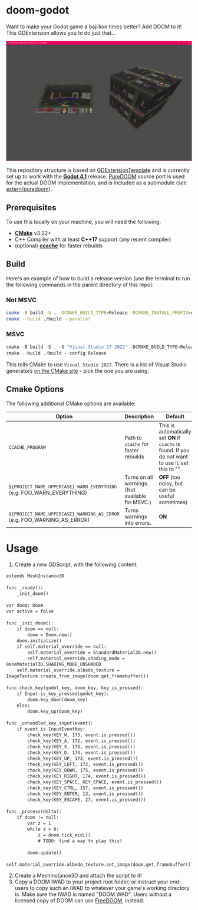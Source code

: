 # doom-godot

Want to make your Godot game a bajillion times better? Add DOOM to it! This GDExtension allows you to do just that...

![](readme_assets/screenshot.png)

This repository structure is based on [GDExtensionTemplate](https://github.com/asmaloney/GDExtensionTemplate) and is currently set up to work with the **[Godot 4.1](https://github.com/godotengine/godot/releases/tag/4.1-stable)** release. [PureDOOM](https://github.com/Daivuk/PureDOOM) source port is used for the actual DOOM implementation, and is included as a submodule (see [extern/puredoom](extern/puredoom/)).

## Prerequisites

To use this locally on your machine, you will need the following:

- **[CMake](https://cmake.org/)** v3.22+
- C++ Compiler with at least **C++17** support (any recent compiler)
- (optional) **[ccache](https://ccache.dev/)** for faster rebuilds

## Build

Here's an example of how to build a release version (use the terminal to run the following commands in the parent directory of this repo):

### Not MSVC

```sh
cmake -B build -S . -DCMAKE_BUILD_TYPE=Release -DCMAKE_INSTALL_PREFIX=doom-godot-install
cmake --build ./build --parallel
```

### MSVC

```powershell
cmake -B build -S . -G "Visual Studio 17 2022" -DCMAKE_BUILD_TYPE=Release -DCMAKE_INSTALL_PREFIX=doom-godot-install
cmake --build ./build --config Release
```

This tells CMake to use `Visual Studio 2022`. There is a list of Visual Studio generators [on the CMake site](https://cmake.org/cmake/help/latest/manual/cmake-generators.7.html#visual-studio-generators) - pick the one you are using.

## Cmake Options

The following additional CMake options are available:

| Option                                                                   | Description                                      | Default                                                                                              |
|--------------------------------------------------------------------------|--------------------------------------------------|------------------------------------------------------------------------------------------------------|
| `CCACHE_PROGRAM`                                                         | Path to `ccache` for faster rebuilds             | This is automatically set **ON** if `ccache` is found. If you do not want to use it, set this to "". |
| `${PROJECT_NAME_UPPERCASE}_WARN_EVERYTHING` (e.g. FOO_WARN_EVERYTHING)   | Turns on all warnings. (Not available for MSVC.) | **OFF** (too noisy, but can be useful sometimes)                                                     |
| `${PROJECT_NAME_UPPERCASE}_WARNING_AS_ERROR` (e.g. FOO_WARNING_AS_ERROR) | Turns warnings into errors.                      | **ON**                                                                                               |

# Usage

1. Create a new GDScript, with the following content:

```GDScript
extends MeshInstance3D

func _ready():
	_init_doom()
	
var doom: Doom
var active = false

func _init_doom():
	if doom == null:
		doom = Doom.new()
	doom.initialize()
	if self.material_override == null:
		self.material_override = StandardMaterial3D.new()
		self.material_override.shading_mode = BaseMaterial3D.SHADING_MODE_UNSHADED
	self.material_override.albedo_texture = ImageTexture.create_from_image(doom.get_framebuffer())

func check_key(godot_key, doom_key, key_is_pressed):
	if Input.is_key_pressed(godot_key):
		doom.key_down(doom_key)
	else:
		doom.key_up(doom_key)

func _unhandled_key_input(event):
	if event is InputEventKey:
		check_key(KEY_W, 173, event.is_pressed())
		check_key(KEY_A, 172, event.is_pressed())
		check_key(KEY_S, 175, event.is_pressed())
		check_key(KEY_D, 174, event.is_pressed())
		check_key(KEY_UP, 173, event.is_pressed())
		check_key(KEY_LEFT, 172, event.is_pressed())
		check_key(KEY_DOWN, 175, event.is_pressed())
		check_key(KEY_RIGHT, 174, event.is_pressed())
		check_key(KEY_SPACE, KEY_SPACE, event.is_pressed())
		check_key(KEY_CTRL, 157, event.is_pressed())
		check_key(KEY_ENTER, 13, event.is_pressed())
		check_key(KEY_ESCAPE, 27, event.is_pressed())

func _process(delta):
	if doom != null:
		var z = 1
		while z > 0:
			z = doom.tick_midi()
			# TODO: find a way to play this!
			
		doom.update()
		self.material_override.albedo_texture.set_image(doom.get_framebuffer())
```

2. Create a MeshInstance3D and attach the script to it!
3. Copy a DOOM IWAD to your project root folder, or instruct your end-users to copy such an IWAD to whatever your game's working directory is. Make sure the IWAD is named "DOOM.WAD". Users without a licensed copy of DOOM can use [FreeDOOM](https://freedoom.github.io/download.html), instead.

